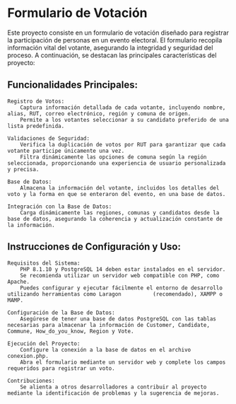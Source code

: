 # Formulario de Votación

Este proyecto consiste en un formulario de votación diseñado para registrar la participación de personas en un evento electoral. El formulario recopila información vital del votante, asegurando la integridad y seguridad del proceso. A continuación, se destacan las principales características del proyecto:

## Funcionalidades Principales:

    Registro de Votos:
        Captura información detallada de cada votante, incluyendo nombre, alias, RUT, correo electrónico, región y comuna de origen.
        Permite a los votantes seleccionar a su candidato preferido de una lista predefinida.

    Validaciones de Seguridad:
        Verifica la duplicación de votos por RUT para garantizar que cada votante participe únicamente una vez.
        Filtra dinámicamente las opciones de comuna según la región seleccionada, proporcionando una experiencia de usuario personalizada y precisa.

    Base de Datos:
        Almacena la información del votante, incluidos los detalles del voto y la forma en que se enteraron del evento, en una base de datos.

    Integración con la Base de Datos:
        Carga dinámicamente las regiones, comunas y candidatos desde la base de datos, asegurando la coherencia y actualización constante de la información.

## Instrucciones de Configuración y Uso:

    Requisitos del Sistema:
        PHP 8.1.10 y PostgreSQL 14 deben estar instalados en el servidor.
        Se recomienda utilizar un servidor web compatible con PHP, como Apache.
        Puedes configurar y ejecutar fácilmente el entorno de desarrollo utilizando herramientas como Laragon          (recomendado), XAMPP o MAMP.

    Configuración de la Base de Datos:
        Asegúrese de tener una base de datos PostgreSQL con las tablas necesarias para almacenar la información de Customer, Candidate, Commune, How_do_you_know, Region y Vote.

    Ejecución del Proyecto:
        Configure la conexión a la base de datos en el archivo conexion.php.
        Abra el formulario mediante un servidor web y complete los campos requeridos para registrar un voto.

    Contribuciones:
        Se alienta a otros desarrolladores a contribuir al proyecto mediante la identificación de problemas y la sugerencia de mejoras.